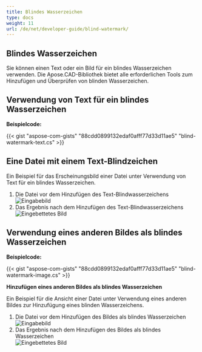 ```yaml
---
title: Blindes Wasserzeichen
type: docs
weight: 11
url: /de/net/developer-guide/blind-watermark/
---
```


## **Blindes Wasserzeichen**

Sie können einen Text oder ein Bild für ein blindes Wasserzeichen verwenden. Die Apose.CAD-Bibliothek bietet alle erforderlichen Tools zum Hinzufügen und Überprüfen von blinden Wasserzeichen.

## **Verwendung von Text für ein blindes Wasserzeichen**

**Beispielcode:**

{{< gist "aspose-com-gists" "88cdd0899132edaf0afff77d33d11ae5" "blind-watermark-text.cs" >}}

## **Eine Datei mit einem Text-Blindzeichen**

Ein Beispiel für das Erscheinungsbild einer Datei unter Verwendung von Text für ein blindes Wasserzeichen.

1. Die Datei vor dem Hinzufügen des Text-Blindwasserzeichens <br>
![Eingabebild](/_assets/guide/blind-watermark/Tyrannosaurus.dxf_input.png) <br>
1. Das Ergebnis nach dem Hinzufügen des Text-Blindwasserzeichens <br>
![Eingebettetes Bild](/_assets/guide/blind-watermark/Tyrannosaurus.dxf_embedded.png)

## **Verwendung eines anderen Bildes als blindes Wasserzeichen**

**Beispielcode:**

{{< gist "aspose-com-gists" "88cdd0899132edaf0afff77d33d11ae5" "blind-watermark-image.cs" >}}

**Hinzufügen eines anderen Bildes als blindes Wasserzeichen**

Ein Beispiel für die Ansicht einer Datei unter Verwendung eines anderen Bildes zur Hinzufügung eines blinden Wasserzeichens.

1. Die Datei vor dem Hinzufügen des Bildes als blindes Wasserzeichen <br>
![Eingabebild](/_assets/guide/blind-watermark/robot_handling_cell.dwg_input.png) <br>
1. Das Ergebnis nach dem Hinzufügen des Bildes als blindes Wasserzeichen <br>
![Eingebettetes Bild](/_assets/guide/blind-watermark/robot_handling_cell.dwg_embedded.png)
